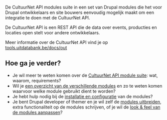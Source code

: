 De CultuurNet API modules suite in een set van Drupal modules die het voor Drupal ontwikkelaars en site bouwers eenvoudig mogelijk maakt om een integratie te doen met de CultuurNet API.

De CultuurNet API is een REST API die de data over events, producties en locaties open stelt voor andere ontwikkelaars.

Meer informatie over de CultuurNet API vind je op [tools.uitdatabank.be/docs/out](http://tools.uitdatabank.be/docs/out)

## Hoe ga je verder?

* Je wil meer te weten komen over de [CultuurNet API module suite](https://github.com/cultuurnet/cnapi/wiki/Praktisch): wat, waarom, requirements?
* Wil je [een overzicht van de verschillende modules](https://github.com/cultuurnet/cnapi/wiki/Overzicht-van-de-verschillende-modules) en zo te weten komen waarvoor welke module gebruikt dient te worden?
* Je hebt hulp nodig bij de [installatie en configuratie](https://github.com/cultuurnet/cnapi/wiki/Installatie-en-configuratie) van de modules?
* Je bent Drupal developer of themer en je wil zelf de [modules uitbreiden](https://github.com/cultuurnet/cnapi/wiki/Werken-met-de-CultuurNet-API-suite-als-developer-of-themer), extra functionaliteit op de modules schrijven, of je wil de [look & feel van de modules aanpassen](https://github.com/cultuurnet/cnapi/wiki/Werken-met-de-CultuurNet-API-suite-als-developer-of-themer)?